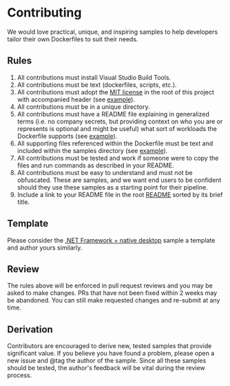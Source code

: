 # Contributing
We would love practical, unique, and inspiring samples to help developers tailor their own Dockerfiles to suit their needs.

## Rules
1. All contributions must install Visual Studio Build Tools.
2. All contributions must be text (dockerfiles, scripts, etc.).
3. All contributions must adopt the [MIT license](LICENSE.txt) in the root of this project with accompanied header (see [example](managed-native-desktop/Dockerfile)).
4. All contributions must be in a unique directory.
5. All contributions must have a README file explaining in generalized terms (i.e. no company secrets, but providing context on who you are or represents is optional and might be useful) what sort of workloads the Dockerfile supports (see [example](managed-native-desktop/README.md)).
6. All supporting files referenced within the Dockerfile must be text and included within the samples directory (see [example](managed-native-desktop/Install.cmd)).
7. All contributions must be tested and work if someone were to copy the files and run commands as described in your README.
8. All contributions must be easy to understand and must not be obfuscated. These are samples, and we want end users to be confident should they use these samples as a starting point for their pipeline.
9. Include a link to your README file in the root [README](README.md) sorted by its brief title.

## Template
Please consider the [.NET Framework + native desktop](managed-native-desktop/README.md) sample a template and author yours similarly.

## Review
The rules above will be enforced in pull request reviews and you may be asked to make changes. PRs that have not been fixed within 2 weeks may be abandoned. You can still make requested changes and re-submit at any time.

## Derivation
Contributors are encouraged to derive new, tested samples that provide significant value. If you believe you have found a problem, please open a new issue and @tag the author of the sample. Since all these samples should be tested, the author's feedback will be vital during the review process.
